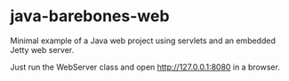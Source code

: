 java-barebones-web
==================

Minimal example of a Java web project using servlets and an embedded Jetty web server.

Just run the WebServer class and open http://127.0.0.1:8080 in a browser.
